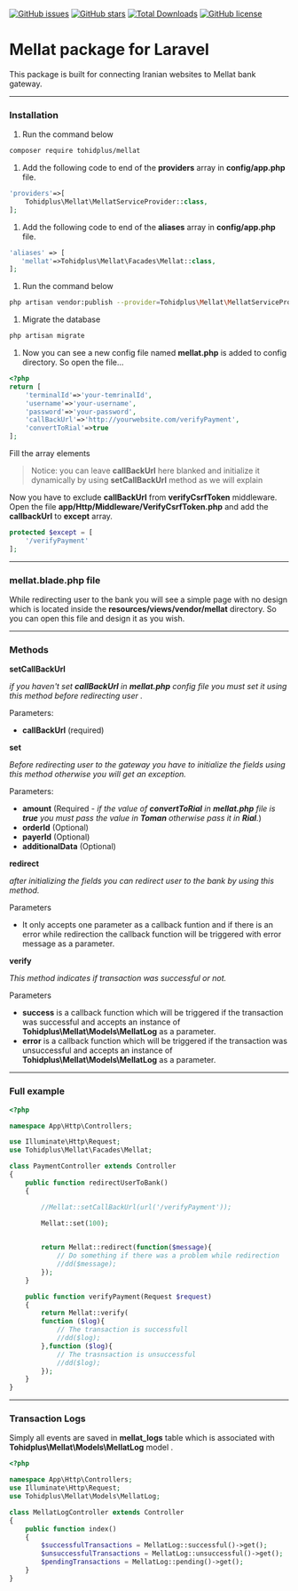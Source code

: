 
[![GitHub issues](https://img.shields.io/github/issues/tohidplus/mellat.svg)](https://github.com/tohidplus/mellat/issues)
[![GitHub stars](https://img.shields.io/github/stars/tohidplus/mellat.svg)](https://github.com/tohidplus/mellat/stargazers)
[![Total Downloads](https://img.shields.io/packagist/dt/tohidplus/mellat.svg)](https://packagist.org/packages/tohidplus/mellat)
[![GitHub license](https://img.shields.io/github/license/tohidplus/mellat.svg)](https://github.com/tohidplus/mellat/blob/master/LICENSE.txt)


# Mellat package for Laravel
This package is built for connecting Iranian websites to Mellat bank gateway.

---

### Installation
1. Run the command below
```bash
composer require tohidplus/mellat
```

1. Add the following code to end of the **providers** array in **config/app.php** file.
```php
'providers'=>[
    Tohidplus\Mellat\MellatServiceProvider::class,
];
```

1. Add the following code to end of the **aliases** array in **config/app.php** file.
```php
'aliases' => [
   'mellat'=>Tohidplus\Mellat\Facades\Mellat::class,
];
```

1. Run the command below
```bash
php artisan vendor:publish --provider=Tohidplus\Mellat\MellatServiceProvider
```

1. Migrate the database
```bash
php artisan migrate
```

1. Now you can see a new config file named **mellat.php** is added to config directory. So open the file...
```php
<?php
return [
    'terminalId'=>'your-temrinalId',
    'username'=>'your-username',
    'password'=>'your-password',
    'callBackUrl'=>'http://yourwebsite.com/verifyPayment',
    'convertToRial'=>true
];

```
Fill the array elements

> Notice: you can leave **callBackUrl** here blanked and initialize it dynamically by using **setCallBackUrl** method as we will explain

Now you have to exclude **callBackUrl** from **verifyCsrfToken** middleware.
Open the file **app/Http/Middleware/VerifyCsrfToken.php** and add the **callbackUrl** to **except** array.
```php
protected $except = [
    '/verifyPayment'
];
```

---

### **mellat.blade.php** file
While redirecting user to the bank you will see a simple page with no design which is located inside the **resources/views/vendor/mellat** directory. So you can open this file and design it as you wish.

---

### Methods
**setCallBackUrl**

*if you haven't  set **callBackUrl** in **mellat.php** config file you must set it using this method before redirecting user .* 

Parameters:
- **callBackUrl** (required)

**set**

*Before redirecting user to the gateway you have to initialize the fields using this method otherwise you will get an exception.*

Parameters:
- **amount** (Required - *if the value of **convertToRial** in **mellat.php** file is **true** you must pass the value in **Toman** otherwise pass it in **Rial**.*)
- **orderId** (Optional)
- **payerId** (Optional)
- **additionalData** (Optional)

**redirect**

*after initializing the fields you can redirect user to the bank by using this method.*

Parameters

- It only accepts one parameter as a callback funtion and if there is an error while redirection the callback function will be triggered with error message as a parameter.

**verify** 

*This method indicates if transaction was successful or not.*


Parameters
- **success**  is a callback function which will be triggered if the transaction was successful and accepts an instance of **Tohidplus\Mellat\Models\MellatLog**  as a parameter.
- **error** is a callback function which will be triggered if the transaction was unsuccessful and accepts an instance of **Tohidplus\Mellat\Models\MellatLog** as a parameter.

---

### Full example
```php
<?php

namespace App\Http\Controllers;

use Illuminate\Http\Request;
use Tohidplus\Mellat\Facades\Mellat;

class PaymentController extends Controller
{
    public function redirectUserToBank()
    {

        //Mellat::setCallBackUrl(url('/verifyPayment'));

        Mellat::set(100);

        
        return Mellat::redirect(function($message){
            // Do something if there was a problem while redirection
            //dd($message);
        });
    }

    public function verifyPayment(Request $request)
    {
        return Mellat::verify(
        function ($log){
            // The transaction is successfull 
            //dd($log);   
        },function ($log){
            // The trasnsaction is unsuccessful
            //dd($log);
        });
    }
}

```

---

### Transaction Logs
Simply all events are saved in **mellat_logs** table which is associated with **Tohidplus\Mellat\Models\MellatLog** model
.
```php
<?php

namespace App\Http\Controllers;
use Illuminate\Http\Request;
use Tohidplus\Mellat\Models\MellatLog;

class MellatLogController extends Controller
{
    public function index()
    {
        $successfulTransactions = MellatLog::successful()->get();
        $unsuccessfulTransactions = MellatLog::unsuccessful()->get();
        $pendingTransactions = MellatLog::pending()->get();
    }
}

```
